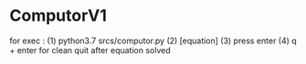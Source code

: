 # ComputorV1
for exec : (1) python3.7 srcs/computor.py
(2) [equation]
(3) press enter
(4) q + enter for clean quit after equation solved
